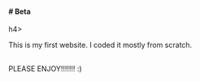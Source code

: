 <h4># Beta</h4>h4>
<p>This is my first website. I coded it mostly from scratch.</p>
<h2></h2>PLEASE ENJOY!!!!!!! :)</h2>
